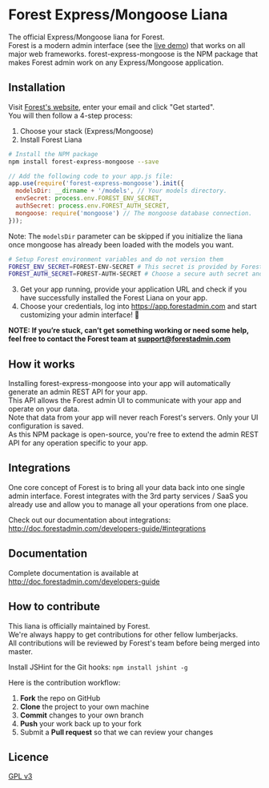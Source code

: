 # Forest Express/Mongoose Liana

The official Express/Mongoose liana for Forest.  
Forest is a modern admin interface (see the [live demo](https://app.forestadmin.com/login?livedemo)) that works on all major web frameworks.
forest-express-mongoose is the NPM package that makes Forest admin work on any Express/Mongoose application.

## Installation

Visit [Forest's website](http://www.forestadmin.com), enter your email and click "Get started".  
You will then follow a 4-step process:

1. Choose your stack (Express/Mongoose)
2. Install Forest Liana
  ```bash
  # Install the NPM package
  npm install forest-express-mongoose --save
  ```

  ```javascript
  // Add the following code to your app.js file:
  app.use(require('forest-express-mongoose').init({
    modelsDir: __dirname + '/models', // Your models directory.
    envSecret: process.env.FOREST_ENV_SECRET,
    authSecret: process.env.FOREST_AUTH_SECRET,
    mongoose: require('mongoose') // The mongoose database connection.
  }));
  ```

  Note: The `modelsDir` parameter can be skipped if you initialize the liana once mongoose has already been loaded with the models you want.
  
  ```bash
  # Setup Forest environment variables and do not version them
  FOREST_ENV_SECRET=FOREST-ENV-SECRET # This secret is provided by Forest during the project creation
  FOREST_AUTH_SECRET=FOREST-AUTH-SECRET # Choose a secure auth secret and keep it in a safe place
  ```
3. Get your app running, provide your application URL and check if you have successfully installed the Forest Liana on your app.  
4. Choose your credentials, log into https://app.forestadmin.com and start customizing your admin interface! 🎉

**NOTE: If you’re stuck, can’t get something working or need some help, feel free to contact the Forest team at support@forestadmin.com**

## How it works

Installing forest-express-mongoose into your app will automatically generate an admin REST API for your app.  
This API allows the Forest admin UI to communicate with your app and operate on your data.  
Note that data from your app will never reach Forest's servers. Only your UI configuration is saved.  
As this NPM package is open-source, you're free to extend the admin REST API for any operation specific to your app.  

## Integrations

One core concept of Forest is to bring all your data back into one single admin interface. Forest integrates with the 3rd party services / SaaS you already use and allow you to manage all your operations from one place.

Check out our documentation about integrations: http://doc.forestadmin.com/developers-guide/#integrations

## Documentation

Complete documentation is available at http://doc.forestadmin.com/developers-guide

## How to contribute

This liana is officially maintained by Forest.  
We're always happy to get contributions for other fellow lumberjacks.  
All contributions will be reviewed by Forest's team before being merged into master.

Install JSHint for the Git hooks:
`npm install jshint -g`

Here is the contribution workflow:

1. **Fork** the repo on GitHub
2. **Clone** the project to your own machine
3. **Commit** changes to your own branch
4. **Push** your work back up to your fork
5. Submit a **Pull request** so that we can review your changes

## Licence

[GPL v3](https://github.com/ForestAdmin/forest-express-mongoose/blob/master/LICENSE)
